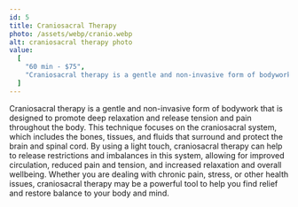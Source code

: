 ```yaml
---
id: 5
title: Craniosacral Therapy
photo: /assets/webp/cranio.webp
alt: craniosacral therapy photo
value:
  [
    "60 min - $75",
    "Craniosacral therapy is a gentle and non-invasive form of bodywork that is designed to promote deep relaxation and release tension and pain throughout the body. This technique focuses on the craniosacral system, which includes the bones, tissues, and fluids that surround and protect the brain and spinal cord. By using a light touch, craniosacral therapy can help to release restrictions and imbalances in this system, allowing for improved circulation, reduced pain and tension, and increased relaxation and overall wellbeing. Whether you are dealing with chronic pain, stress, or other health issues, craniosacral therapy may be a powerful tool to help you find relief and restore balance to your body and mind.",
  ]
---
```


Craniosacral therapy is a gentle and non-invasive form of bodywork that is designed to promote deep relaxation and release tension and pain throughout the body. This technique focuses on the craniosacral system, which includes the bones, tissues, and fluids that surround and protect the brain and spinal cord. By using a light touch, craniosacral therapy can help to release restrictions and imbalances in this system, allowing for improved circulation, reduced pain and tension, and increased relaxation and overall wellbeing. Whether you are dealing with chronic pain, stress, or other health issues, craniosacral therapy may be a powerful tool to help you find relief and restore balance to your body and mind.
